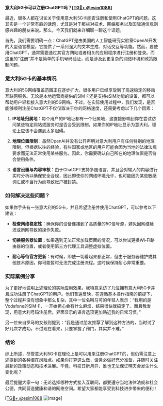 **意大利5G卡可以注册ChatGPT吗？[[TG💪+ @esim1088](https://t.me/s/esim1088)]**

最近，很多人都在讨论关于使用意大利5G卡能否注册和使用ChatGPT的问题。这其实是一个非常有趣的话题，尤其是对于那些对技术、网络服务以及国际通信规则感兴趣的朋友来说。那么，今天我们就来详细聊一聊这个话题。

首先，我们需要明确一点：ChatGPT是由美国的人工智能研究实验室OpenAI开发的大型语言模型，它提供了一系列强大的文本生成、对话交互等功能。然而，要使用ChatGPT，通常需要通过其官方网站或者相关的应用程序进行注册和登录。而这里的“注册”并不是简单的手机号码验证，而是涉及到更复杂的网络环境和政策限制问题。

### 意大利5G卡的基本情况

意大利的5G网络覆盖范围正在逐步扩大，很多用户已经享受到了高速稳定的移动互联网服务。无论是本地运营商提供的SIM卡还是支持eSIM功能的设备，都可以帮助用户轻松接入意大利的5G网络。不过，在实际使用过程中，我们发现，是否能够顺利注册ChatGPT不仅仅取决于你的网络速度，还需要考虑以下几个因素：

1. **IP地址归属地**：每个用户的IP地址都有一个归属地，这直接影响到你在尝试访问某些特定网站或服务时是否会受到限制。如果你的IP地址显示为意大利，理论上应该不会遇到太多阻碍。
   
2. **地理位置限制**：虽然OpenAI并没有公开声明对意大利用户有任何特别的地理限制，但根据以往的经验，有些国家或地区的用户可能会因为当地的法律法规要求而无法正常使用某些服务。因此，你需要确认自己所在的地理位置是否符合使用条件。

3. **语言设置与内容审核**：由于ChatGPT支持多国语言，并且会对输入的内容进行实时分析以确保安全合规，因此即使你的网络环境允许，也可能因为某些敏感词汇或不当行为而导致账户被封禁。

### 如何解决这些问题？

如果你手头有一张意大利的5G卡，并且希望注册并使用ChatGPT，可以参考以下建议：

- **检查网络稳定性**：确保你的设备连接到了高质量的5G信号源，避免因网络延迟或断网导致的操作失败。
  
- **切换服务器位置**：如果遇到无法正常加载页面的情况，可以尝试更换Wi-Fi路由器的位置，或者使用第三方代理工具调整虚拟位置。
  
- **耐心等待官方更新**：有时候，即使一切看起来都正常，但由于服务器维护或其他技术原因，你可能暂时无法完成注册流程。这时候保持耐心非常重要。

### 实际案例分享

为了更好地说明上述理论的实际应用效果，我特意采访了几位拥有意大利5G卡并且成功注册了ChatGPT的用户。他们普遍反映，在遵循基本操作指南的前提下，整个过程并没有想象中那么复杂。其中一位名叫马可的年轻人表示：“我用的是Vodafone的SIM卡，一开始担心会有什么麻烦，结果很快就搞定了。而且我发现，用意大利号码注册后，界面显示的语言选项更加贴近我的日常习惯。”

另一位来自罗马的女孩则提到：“我是通过朋友推荐了解到这种方法的，当时试了好几次才成功。不过现在看来，只要掌握了窍门，其实并不难。”

### 结论

综上所述，尽管意大利5G卡在理论上是可以用来注册ChatGPT的，但仍需注意上述提到的各种潜在风险点。如果你打算这么做，请务必做好充分准备，并随时关注最新的政策动态和技术进展。毕竟，科技日新月异，谁也无法保证明天会发生什么变化呢？

最后提醒大家一句：无论选择哪种方式接入互联网，都要遵守当地法律法规和社会公德，共同营造健康和谐的网络空间。希望大家都能享受到科技进步带来的便利！

[[TG💪+ @esim1088](https://t.me/s/esim1088) ![Image](https://i.postimg.cc/4NQfJmqS/Snipaste-2025-05-13-00-14-12.png)]